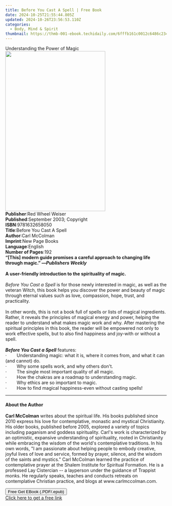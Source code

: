 ```yaml
---
title: Before You Cast A Spell | Free Book
date: 2024-10-25T21:55:44.805Z
updated: 2024-10-26T23:56:53.110Z
categories:
  - Body, Mind & Spirit
thumbnail: https://thmb-001-ebook.techidaily.com/6fffb161c0012c6486c234588bb98cf41e2d4321318c4c516acc20add4fe613e.jpg
---
```

<main id="book-container">
  <div class="flex flex-col">
    <div class="book-brief flex-1 py-6 px-4 sm:p-6 md:py-10 md:px-8">
      <!-- brief-->
      <div class="book-brief-main">Understanding the Power of Magic</div>
    </div>
    <div
      class="book-meta-info flex-1 grid gap-4 col-start-1 col-end-3 row-start-1 sm:mb-6 sm:grid-cols-4 lg:gap-6 lg:col-start-2 lg:row-end-6 lg:row-span-6 lg:mb-0"
    >
      <div
        class="book-meta-info-left place-content-center mt-4 p-4 text-sm leading-6 col-start-2 col-span-2 dark:text-slate-400"
      >
        <img
          class="w-full h-500 object-cover rounded-lg sm:h-255 sm:col-span-2 lg:col-span-full"
          src="https://img-001-ebook.techidaily.com/930ae0a65eb209581c8bf4d9432cd098466dc824140a0b5242702e3a5cb0d337.jpg"
          alt=""
          width="312"
          height="500"
        />
      </div>
      <div
        class="book-meta-info-right mt-2 col-start-1 row-start-2 col-span-3 self-center"
      >
        <!-- meta data  -->
        <div class="flex flex-col px-4 md:px-8">
          <div class="flex-1">
            <strong>Publisher</strong>:<span class="px-2"
              >Red Wheel Weiser</span
            >
          </div>
          <div class="flex-1">
            <strong>Published</strong>:<span class="px-2"
              >September 2003; Copyright</span
            >
          </div>
          <div class="flex-1">
            <strong>ISBN</strong>:<span class="px-2">9781632658050</span>
          </div>
          <div class="flex-1">
            <strong>Title</strong>:<span class="px-2"
              >Before You Cast A Spell</span
            >
          </div>
          <div class="flex-1">
            <strong>Author</strong>:<span class="px-2">Carl McColman</span>
          </div>
          <div class="flex-1">
            <strong>Imprint</strong>:<span class="px-2">New Page Books</span>
          </div>
          <div class="flex-1">
            <strong>Language</strong>:<span class="px-2">English</span>
          </div>
          <div class="flex-1">
            <strong>Number of Pages</strong>:<span class="px-2">192</span>
          </div>
        </div>
      </div>
    </div>
    <div class="book-description flex-1 py-6 px-4 sm:p-6 md:py-10 md:px-8">
      <div class="book-description-main">
        <div accordion-content="" id="description">
          <b
            >“[This] modern guide promises a careful approach to changing life
            through magic.” —<i>Publishers Weekly</i></b
          ><br />&nbsp;<br /><b
            >A user-friendly introduction to the spirituality of magic.</b
          ><br />&nbsp;<br /><i>Before You Cast a Spell</i>&nbsp;is for those
          newly interested in magic, as well as the veteran Witch, this book
          helps you discover the power and beauty of magic through eternal
          values such as love, compassion, hope, trust, and practicality.<br /><br />In
          other words, this is not a book full of spells or lists of magical
          ingredients. Rather, it reveals the principles of magical energy and
          power, helping the reader to understand what makes magic work and why.
          After mastering the spiritual principles in this book, the reader will
          be empowered not only to work effective spells, but to also find
          happiness and joy-with or without a spell.<br /><br /><b
            ><i>Before You Cast a Spell</i></b
          >&nbsp;features:<br />·&nbsp;&nbsp;&nbsp;&nbsp;&nbsp;&nbsp;&nbsp;
          Understanding magic: what it is, where it comes from, and what it can
          (and cannot) do.<br />·&nbsp;&nbsp;&nbsp;&nbsp;&nbsp;&nbsp;&nbsp; Why
          some spells work, and why others don't.<br />·&nbsp;&nbsp;&nbsp;&nbsp;&nbsp;&nbsp;&nbsp;
          The single most important quality of all magic.<br />·&nbsp;&nbsp;&nbsp;&nbsp;&nbsp;&nbsp;&nbsp;
          How the chakras are a roadmap to understanding magic.<br />·&nbsp;&nbsp;&nbsp;&nbsp;&nbsp;&nbsp;&nbsp;
          Why ethics are so important to magic.<br />·&nbsp;&nbsp;&nbsp;&nbsp;&nbsp;&nbsp;&nbsp;
          How to find magical happiness-even without casting spells!<br />
        </div>
        <div class="accordion-fader"></div>
      </div>
    </div>
    <div class="book-excerpts flex-1 py-6 px-4 sm:p-6 md:py-10 md:px-8">
      <!-- excerpts-->
      <div class="book-excerpts-main">
        <hr />
        <h4 class="placeholder placeholder-heading">
          <span>About the Author</span>
        </h4>
        <p>
          <b>Carl McColman</b> writes about the spiritual life. His books
          published since 2010 express his love for contemplative, monastic and
          mystical Christianity. His older books, published before 2005,
          explored a variety of topics including paganism and goddess
          spirituality. Carl's work is characterized by an optimistic, expansive
          understanding of spirituality, rooted in Christianity while embracing
          the wisdom of the world's contemplative traditions. In his own words,
          "I am passionate about helping people to embody creative, joyful lives
          of love and service, formed by prayer, silence, and the wisdom of the
          saints and mystics." Carl McColman learned the practice of
          contemplative prayer at the Shalem Institute for Spiritual Formation.
          He is a professed Lay Cistercian -- a layperson under the guidance of
          Trappist monks. He regularly speaks, teaches and conducts retreats on
          contemplative Christian practice, and blogs at www.carlmccolman.com.
        </p>
      </div>
    </div>
    <div
      class="book-about-author flex-1 py-6 px-4 sm:p-6 md:py-10 md:px-8"
    ></div>
    <div class="book-free-get flex-1 py-6 px-4 sm:p-6 md:py-10 md:px-8">
      <button
        id="btn-free-get"
        class="bg-blue-500 hover:bg-blue-700 text-white font-bold py-2 px-4 rounded"
      >
        Free Get EBook (.PDF/.epub)
      </button>
      <div id="countdown-display" class="px-2 text-lg mt-2"></div>
      <a
        id="free-link"
        class="hidden bg-blue-500 hover:bg-blue-700 text-white font-bold py-2 px-4 rounded"
        href="https://www.ebooks.com/en-us/book/209643983/before-you-cast-a-spell/carl-mccolman/"
        target="_blank"
        >Click here to get a free link</a
      >
    </div>
    <script>
      let countdownTime = 0;
      let countdownInterval = null;
      document
        .getElementById('btn-free-get')
        .addEventListener('click', startCountdown);
      function startCountdown() {
        countdownTime = new Date().getTime() + 60000 * 3;
        countdownInterval = setInterval(updateCountdown, 1000);
        document.getElementById('btn-free-get').disabled = true;
        document
          .getElementById('btn-free-get')
          .classList.add('bg-gray-500', 'cursor-not-allowed');
      }
      function updateCountdown() {
        let currentTime = new Date().getTime();
        let timeLeft = countdownTime - currentTime;
        let secondsLeft = Math.floor(timeLeft / 1000);
        document.getElementById('countdown-display').innerHTML =
          `Remaining time: ${secondsLeft} seconds.`;
        if (secondsLeft <= 0) {
          clearInterval(countdownInterval);
          document.getElementById('btn-free-get').classList.add('hidden');
          document.getElementById('free-link').classList.remove('hidden');
          document.getElementById('countdown-display').innerHTML = '';
        }
      }
    </script>
  </div>
</main>

<ins class="adsbygoogle"
      style="display:block"
      data-ad-client="ca-pub-7571918770474297"
      data-ad-slot="8358498916"
      data-ad-format="auto"
      data-full-width-responsive="true"></ins>
    